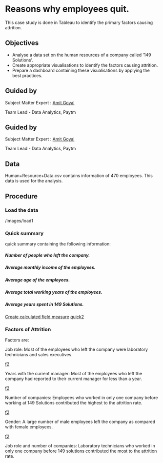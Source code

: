 
# Reasons why employees quit.

This case study is done in Tableau to identify the primary factors causing attrition.




## Objectives

- Analyse a data set on the human resources of a company called ‘149 Solutions’. 
- Create appropriate visualisations to identify the factors causing attrition. 
- Prepare a dashboard containing these visualisations by applying the best practices.

## Guided by
Subject Matter Expert :
[Amit Goyal](https://www.linkedin.com/in/amit-goyal-09067467/)

Team Lead - Data Analytics, Paytm
## Guided by
Subject Matter Expert :
[Amit Goyal](https://www.linkedin.com/in/amit-goyal-09067467/)

Team Lead - Data Analytics, Paytm
## Data
Human+Resource+Data.csv contains information of 470 employees.
This data is used for the analysis.
## Procedure

### Load the data
/images/load1

### Quick summary 
quick summary containing the following information:

##### Number of people who left the company. 
##### Average monthly income of the employees.
##### Average age of the employees.
##### Average total working years of the employees.
##### Average years spent in 149 Solutions.

[Create calculated field measure](images/quick1)
[quick2](images/quick2)

### Factors of Attrition

Factors are:

Job role: Most of the employees who left the company were laboratory technicians and sales executives.

[f2](images/f2)

Years with the current manager: Most of the employees who left the company had reported to their current manager for less than a year.

[f2](images/f2)

Number of companies: Employees who worked in only one company before working at 149 Solutions contributed the highest to the attrition rate.

[f2](images/f2)

Gender: A large number of male employees left the company as compared with female employees.

[f2](images/f2)

Job role and number of companies: Laboratory technicians who worked in only one company before 149 solutions contributed the most to the attrition rate.
